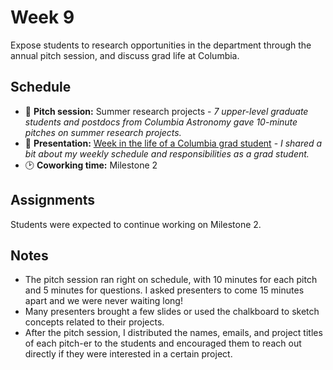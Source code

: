 # Week 9

Expose students to research opportunities in the department through the annual pitch session, and discuss grad life at Columbia.

## Schedule

- 👥 **Pitch session:** Summer research projects - *7 upper-level graduate students and postdocs from Columbia Astronomy gave 10-minute pitches on summer research projects.*
- 📝 **Presentation:** [Week in the life of a Columbia grad student](./week_in_the_life.pdf) - *I shared a bit about my weekly schedule and responsibilities as a grad student.*
- 🕑 **Coworking time:** Milestone 2

## Assignments

Students were expected to continue working on Milestone 2. 

## Notes

- The pitch session ran right on schedule, with 10 minutes for each pitch and 5 minutes for questions. I asked presenters to come 15 minutes apart and we were never waiting long!
- Many presenters brought a few slides or used the chalkboard to sketch concepts related to their projects.
- After the pitch session, I distributed the names, emails, and project titles of each pitch-er to the students and encouraged them to reach out directly if they were interested in a certain project.
